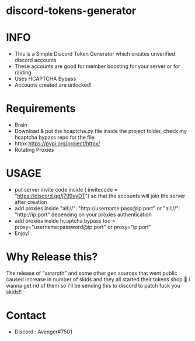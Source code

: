 # discord-tokens-generator

# INFO
- This is a Simple Discord Token Generator which creates unverified discord accounts 
- These accounts are good for member boosting for your server or for raiding
- Uses HCAPTCHA Bypass
- Accounts created are unlocked!

# Requirements
- Brain 
- Download & put the hcaptcha.py file inside the project folder, check my hcaptcha bypass repo for the file
- httpx https://pypi.org/project/httpx/
- Rotating Proxies

# USAGE
- put server invite code inside ( invitecode = "https://discord.gg/j799vyDT") so that the accounts will join the server after creation
- add proxies inside "all://": "http://username:pass@ip:port" or "all://": "http://ip:port" depending on your proxies authentication
- add proxies inside hcaptcha bypass too >  proxy="username:password@ip:port" or proxy="ip:port"
- Enjoy!

# Why Release this?
The release of "astaroth" and some other gen sources that went public caused increase in number of skids and they all started their tokens shop 🤡 i wanna get rid of them so i'll be sending this to discord to patch fuck you skids!! 

# Contact
- Discord : Avenger#7501

